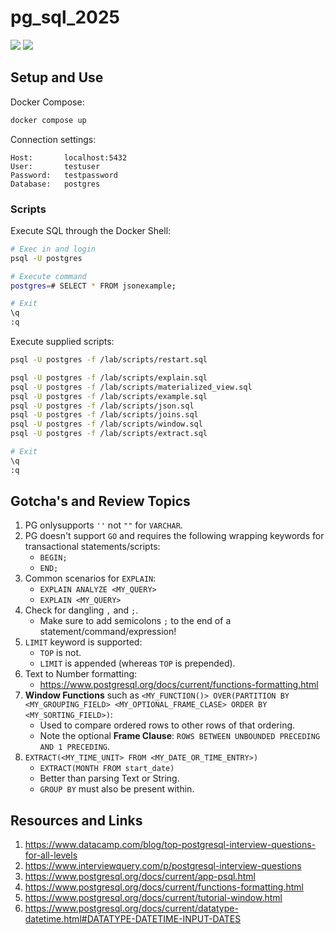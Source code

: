 # pg_sql_2025

[![](https://img.shields.io/badge/Docker-blue.svg)](https://www.docker.com/) [![](https://img.shields.io/badge/Postgres-16.2-lightblue.svg)](https://hub.docker.com/_/postgres)

## Setup and Use

Docker Compose:
```bash
docker compose up
```

Connection settings:
```
Host:       localhost:5432
User:       testuser
Password:   testpassword
Database:   postgres
```

### Scripts

Execute SQL through the Docker Shell:

```bash
# Exec in and login
psql -U postgres

# Execute command
postgres=# SELECT * FROM jsonexample;

# Exit
\q
:q 
```

Execute supplied scripts:
```bash
psql -U postgres -f /lab/scripts/restart.sql
```

```bash
psql -U postgres -f /lab/scripts/explain.sql
psql -U postgres -f /lab/scripts/materialized_view.sql
psql -U postgres -f /lab/scripts/example.sql
psql -U postgres -f /lab/scripts/json.sql
psql -U postgres -f /lab/scripts/joins.sql
psql -U postgres -f /lab/scripts/window.sql
psql -U postgres -f /lab/scripts/extract.sql

# Exit
\q
:q
```

## Gotcha's and Review Topics

1. PG onlysupports `''` not `""` for `VARCHAR`.
2. PG doesn't support `GO` and requires the following wrapping keywords for transactional statements/scripts:
   * `BEGIN;`
   * `END;`
3. Common scenarios for `EXPLAIN`:
   * `EXPLAIN ANALYZE <MY_QUERY>` 
   * `EXPLAIN <MY_QUERY>`
4. Check for dangling `,` and `;`. 
   * Make sure to add semicolons `;` to the end of a statement/command/expression!
5. `LIMIT` keyword is supported:
   * `TOP` is not.
   * `LIMIT` is appended (whereas `TOP` is prepended).
6. Text to Number formatting:
   * https://www.postgresql.org/docs/current/functions-formatting.html
7. **Window Functions** such as `<MY_FUNCTION()> OVER(PARTITION BY <MY_GROUPING_FIELD> <MY_OPTIONAL_FRAME_CLASE> ORDER BY <MY_SORTING_FIELD>)`:
   * Used to compare ordered rows to other rows of that ordering.
   * Note the optional **Frame Clause**: `ROWS BETWEEN UNBOUNDED PRECEDING AND 1 PRECEDING`.
8. `EXTRACT(<MY_TIME_UNIT> FROM <MY_DATE_OR_TIME_ENTRY>)`
   *  `EXTRACT(MONTH FROM start_date)`
   *  Better than parsing Text or String.
   * `GROUP BY` must also be present within.

## Resources and Links

1. https://www.datacamp.com/blog/top-postgresql-interview-questions-for-all-levels
2. https://www.interviewquery.com/p/postgresql-interview-questions
3. https://www.postgresql.org/docs/current/app-psql.html
4. https://www.postgresql.org/docs/current/functions-formatting.html
5. https://www.postgresql.org/docs/current/tutorial-window.html
6. https://www.postgresql.org/docs/current/datatype-datetime.html#DATATYPE-DATETIME-INPUT-DATES